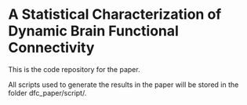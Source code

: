 # A Statistical Characterization of Dynamic Brain Functional Connectivity

This is the code repository for the paper.

All scripts used to generate the results in the paper will be stored in the folder dfc_paper/script/.
